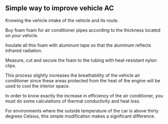 ## Simple way to improve vehicle AC

Knowing the vehicle intake of the vehicle and its route.

Buy foam foam for air conditioner pipes according to the thickness located on your vehicle.

Insulate all this foam with aluminum tape so that the aluminum reflects infrared radiation.

Measure, cut and secure the foam to the tubing with heat-resistant nylon clips.

This process slightly increases the breathability of the vehicle air conditioner since these areas protected from the heat of the engine will be used to cool the interior space.

In order to know exactly the increase in efficiency of the air conditioner, you must do some calculations of thermal conductivity and heat loss.

For environments where the outside temperature of the car is above thirty degrees Celsius, this simple modification makes a significant difference.

